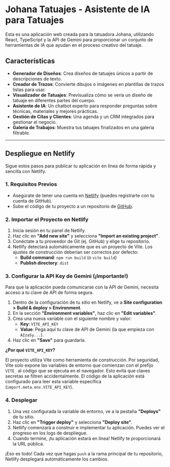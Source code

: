 # Johana Tatuajes - Asistente de IA para Tatuajes

Esta es una aplicación web creada para la tatuadora Johana, utilizando React, TypeScript y la API de Gemini para proporcionar un conjunto de herramientas de IA que ayudan en el proceso creativo del tatuaje.

## Características

*   **Generador de Diseños**: Crea diseños de tatuajes únicos a partir de descripciones de texto.
*   **Creador de Trazos**: Convierte dibujos o imágenes en plantillas de trazos listas para usar.
*   **Visualizador de Tatuajes**: Previsualiza cómo se vería un diseño de tatuaje en diferentes partes del cuerpo.
*   **Asistente de IA**: Un chatbot experto para responder preguntas sobre técnicas, materiales y mejores prácticas.
*   **Gestión de Citas y Clientes**: Una agenda y un CRM integrados para gestionar el negocio.
*   **Galería de Trabajos**: Muestra tus tatuajes finalizados en una galería filtrable.

---

## Despliegue en Netlify

Sigue estos pasos para publicar tu aplicación en línea de forma rápida y sencilla con Netlify.

### 1. Requisitos Previos

*   Asegúrate de tener una cuenta en [Netlify](https://www.netlify.com/) (puedes registrarte con tu cuenta de GitHub).
*   Sube el código de tu proyecto a un repositorio de [GitHub](https://github.com/).

### 2. Importar el Proyecto en Netlify

1.  Inicia sesión en tu panel de Netlify.
2.  Haz clic en **"Add new site"** y selecciona **"Import an existing project"**.
3.  Conéctate a tu proveedor de Git (ej. GitHub) y elige tu repositorio.
4.  Netlify detectará automáticamente que es un proyecto de Vite. Los ajustes de construcción deberían ser correctos por defecto:
    *   **Build command**: `npm run build` (o `vite build`)
    *   **Publish directory**: `dist`

### 3. Configurar la API Key de Gemini (¡Importante!)

Para que la aplicación pueda comunicarse con la API de Gemini, necesita acceso a tu clave de API de forma segura.

1.  Dentro de la configuración de tu sitio en Netlify, ve a **Site configuration > Build & deploy > Environment**.
2.  En la sección **"Environment variables"**, haz clic en **"Edit variables"**.
3.  Crea una nueva variable con el siguiente nombre y valor:
    *   **Key**: `VITE_API_KEY`
    *   **Value**: Pega aquí tu clave de API de Gemini (la que empieza con `AIzaSy...`).
4.  Haz clic en **"Save"** para guardarla.

**¿Por qué `VITE_API_KEY`?**

El proyecto utiliza Vite como herramienta de construcción. Por seguridad, Vite solo expone las variables de entorno que comienzan con el prefijo `VITE_` al código que se ejecuta en el navegador. Esto evita que claves secretas se filtren accidentalmente. El código de la aplicación está configurado para leer esta variable específica (`import.meta.env.VITE_API_KEY`).

### 4. Desplegar

1.  Una vez configurada la variable de entorno, ve a la pestaña **"Deploys"** de tu sitio.
2.  Haz clic en **"Trigger deploy"** y selecciona **"Deploy site"**.
3.  Netlify comenzará a construir e implementar tu aplicación. Puedes ver el progreso en los logs de despliegue.
4.  Cuando termine, ¡tu aplicación estará en línea! Netlify te proporcionará la URL pública.

¡Eso es todo! Cada vez que hagas `push` a la rama principal de tu repositorio, Netlify desplegará automáticamente los cambios.
